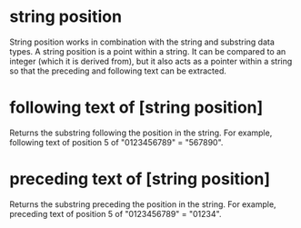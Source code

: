 # string position

String position works in combination with the string and substring data types. A string position is a point within a string. It can be compared to an integer (which it is derived from), but it also acts as a pointer within a string so that the preceding and following text can be extracted.

# following text of [string position]

Returns the substring following the position in the string. For example, following text of position 5 of &quot;0123456789&quot; = &quot;567890&quot;.

# preceding text of [string position]

Returns the substring preceding the position in the string. For example, preceding text of position 5 of &quot;0123456789&quot; = &quot;01234&quot;.

